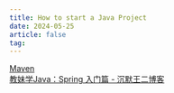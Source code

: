 ```yaml
---
title: How to start a Java Project
date: 2024-05-25
article: false
tag:
---
```


[Maven](Maven)  
[教妹学Java：Spring 入门篇 - 沉默王二博客](https://www.itwanger.com/life/2020/03/12/java-spring-rumen.html)